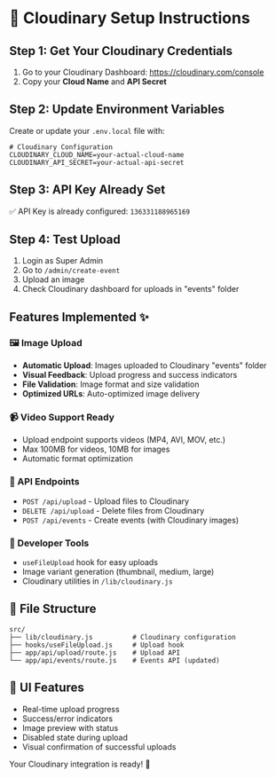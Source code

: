 # 🚀 Cloudinary Setup Instructions

## Step 1: Get Your Cloudinary Credentials

1. Go to your Cloudinary Dashboard: https://cloudinary.com/console
2. Copy your **Cloud Name** and **API Secret**

## Step 2: Update Environment Variables

Create or update your `.env.local` file with:

```env
# Cloudinary Configuration
CLOUDINARY_CLOUD_NAME=your-actual-cloud-name
CLOUDINARY_API_SECRET=your-actual-api-secret
```

## Step 3: API Key Already Set

✅ API Key is already configured: `136331188965169`

## Step 4: Test Upload

1. Login as Super Admin
2. Go to `/admin/create-event`
3. Upload an image
4. Check Cloudinary dashboard for uploads in "events" folder

## Features Implemented ✨

### 🖼️ Image Upload

- **Automatic Upload**: Images uploaded to Cloudinary "events" folder
- **Visual Feedback**: Upload progress and success indicators
- **File Validation**: Image format and size validation
- **Optimized URLs**: Auto-optimized image delivery

### 📹 Video Support Ready

- Upload endpoint supports videos (MP4, AVI, MOV, etc.)
- Max 100MB for videos, 10MB for images
- Automatic format optimization

### 🎯 API Endpoints

- `POST /api/upload` - Upload files to Cloudinary
- `DELETE /api/upload` - Delete files from Cloudinary
- `POST /api/events` - Create events (with Cloudinary images)

### 🔧 Developer Tools

- `useFileUpload` hook for easy uploads
- Image variant generation (thumbnail, medium, large)
- Cloudinary utilities in `/lib/cloudinary.js`

## 📁 File Structure

```
src/
├── lib/cloudinary.js          # Cloudinary configuration
├── hooks/useFileUpload.js     # Upload hook
├── app/api/upload/route.js    # Upload API
└── app/api/events/route.js    # Events API (updated)
```

## 🎨 UI Features

- Real-time upload progress
- Success/error indicators
- Image preview with status
- Disabled state during upload
- Visual confirmation of successful uploads

Your Cloudinary integration is ready! 🎉
